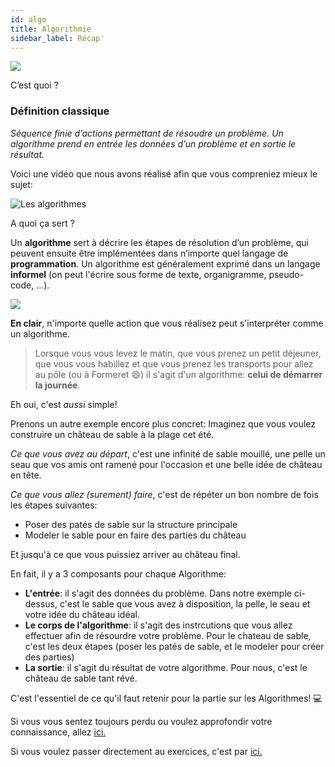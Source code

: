 ```yaml
---
id: algo
title: Algorithmie
sidebar_label: Récap'
---
```


![](https://media.giphy.com/media/EGAYMoLOeGMxO/source.gif)

C’est quoi ?

### Définition classique

_Séquence finie d’actions permettant de résoudre un problème. Un algorithme prend en entrée les données d’un problème et en sortie le résultat._

Voici une vidéo que nous avons réalisé afin que vous compreniez mieux le sujet:

![Les algorithmes](lien_video_algo)

A quoi ça sert ?

Un **algorithme** sert à décrire les étapes de résolution d’un problème, qui peuvent ensuite être implémentées dans n’importe quel langage de **programmation**.
Un algorithme est généralement exprimé dans un langage **informel** (on peut l'écrire sous forme de texte, organigramme, pseudo-code, ...).

![](https://media.giphy.com/media/fMvvwdTWamlA4/source.gif)

**En clair**, n'importe quelle action que vous réalisez peut s'interpréter comme un algorithme.

> Lorsque vous vous levez le matin, que vous prenez un petit déjeuner, que vous vous habillez et que vous prenez les transports pour allez au pôle (ou à Formeret 😄) il s'agit d'un algorithme: **celui de démarrer la journée**.

Eh oui, c'est _aussi_ simple!

Prenons un autre exemple encore plus concret:
Imaginez que vous voulez construire un château de sable à la plage cet été.

_Ce que vous avez au départ_, c'est une infinité de sable mouillé, une pelle un seau que vos amis ont ramené pour l'occasion et une belle idée de château en tête.

_Ce que vous allez (surement) faire_, c'est de répéter un bon nombre de fois les étapes suivantes:

- Poser des patés de sable sur la structure principale
- Modeler le sable pour en faire des parties du château

Et jusqu'à ce que vous puissiez arriver au château final.

En fait, il y a 3 composants pour chaque Algorithme:

- **L'entrée**: il s'agit des données du problème. Dans notre exemple ci-dessus, c'est le sable que vous avez à disposition, la pelle, le seau et votre idée du château idéal.
- **Le corps de l'algorithme**: il s'agit des instrcutions que vous allez effectuer afin de résourdre votre problème. Pour le chateau de sable, c'est les deux étapes (poser les patés de sable, et le modeler pour créer des parties)
- **La sortie**: il s'agit du résultat de votre algorithme. Pour nous, c'est le château de sable tant révé.

C'est l'essentiel de ce qu'il faut retenir pour la partie sur les Algorithmes! 💻

Si vous vous sentez toujours perdu ou voulez approfondir votre connaissance, allez [ici.](./algo_ressources.md)

Si vous voulez passer directement au exercices, c'est par [ici.](./algo_exercices.md)
